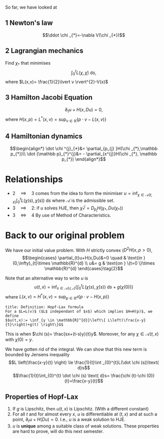 So far, we have looked at 
## 1 Newton's law
$$\ddot \chi _{*}=-\nabla V(\chi _{*})$$

## 2 Lagrangian mechanics
Find $\chi _{*}$ that minimises
$$\int_{0}^{t}L(\chi ,\dot \chi )\text{ d}s,$$
where $L(x,v)= \frac{1}{2}\lvert v \rvert^{2}-V(x)$

## 3 Hamilton Jacobi Equation
$$\partial_{t}u+H(x,Du)=0,$$
where $H(x,p)=L^{*}(x,v)=\sup_{v\in \mathbb{R}}\{p \cdot v -L(x,v) \}$

## 4 Hamiltonian dynamics
$$\begin{align*}
\dot \chi ^{j}_{*}&= \partial_{p_{j} }H(\chi _{*},\mathbb p_{*})\\
\dot {\mathbb p}_{*}^{j}&= - \partial_{x^{j}}H(\chi _{*}, \mathbb p_{*})
\end{align*}$$

# Relationships
* $2 \quad\implies\quad 3$  comes from the idea to form the minimiser
	   $u=\inf_{\chi \in \mathcal{A}(t,x)}\int_{0}^{t}L(\chi (s),\dot \chi (s))\text{ d}s$ where $\mathcal{A}$ is the admissible set.
* $3 \quad\implies\quad 2$: if $u$ solves HJE, then $\dot \chi _{*}^{j}=D_{p_{j}}H(\chi _{*},Du(\chi _{*}))$ 
* $3 \quad\Leftrightarrow\quad 4$ By use of Method of Characteristics.


# Back to our original problem
We have our initial value problem. With $H$ strictly convex ($D^{2}H(x,p>0$),
$$\begin{cases}
\partial_{t}u+H(x,Du)&=0 \quad &  \text{in }(0,\infty)_{t}\times \mathbb{R}^{d} \\
u&= g & \text{on } \{t=0 \}\times \mathbb{R}^{d}
\end{cases}\tag{2}$$

Note that an alternative way to write $u$ is
$$u(t,x)=\inf_{x \in \mathcal{A(t,x)}}\left\{ \int_{0}^{t}L(\chi (s), \dot \chi (s)) \text{ d}s+ g(\chi (0)) \right\}$$
where $L(x,v)=H^{*}(x,v)=\sup_{p \in \mathbb{R}^{d}}\{p \cdot v-H(x,p) \}$

```ad-summary
title: Definition: Hopf-Lax formula
For a $L=L(v)$ ($L$ independant of $x$) which implies $H=H(p)$, we define
$$u(t,x):= \inf_{y \in \mathbb{R}^{d}}\left\{ L\left(\frac{x-y}{t}\right)+g(t) \right\}$$

```
This is when $\chi (s)= \frac{sx+(t-s)y}{t}y$. 
Moreover, for any $\chi \in \mathcal{A}(t,x)$ with $\chi (0)=y$.

We have gotten rid of the integral. We can show that this new term is bounded by Jensens inequality
$$L \left(\frac{x-y}{t} \right) \le \frac{1}{t}\int _{0}^{t}L(\dot \chi (s))\text{ d}s$$
$$\frac{1}{t}\int_{0}^{t} \dot \chi (s) \text{ d}s= \frac{\chi (t)-\chi (0)}{t}=\frac{x-y}{t}$$
## Properties of Hopf-Lax
1. If $g$ is Lipschitz, then $u(t,x)$ is Lipschitz. (With a different constant)
2. For all $t$ and for almost every $x$, $u$ is differentiable at $(t,x)$ and at such a point, $\partial_{t}u+H(Du)=0$.
	I.e., $u$ is a weak solution to HJE.
3. $u$ is **unique** among a suitable class of weak solutions.
These properties are hard to prove, will do this next semester.